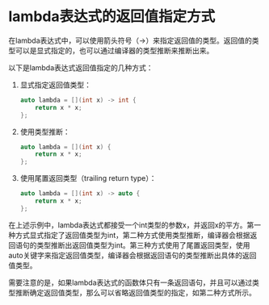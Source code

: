 # lambda表达式的返回值指定方式

在lambda表达式中，可以使用箭头符号（->）来指定返回值的类型。返回值的类型可以是显式指定的，也可以通过编译器的类型推断来推断出来。

以下是lambda表达式返回值指定的几种方式：

1. 显式指定返回值类型：
   ```cpp
   auto lambda = [](int x) -> int {
       return x * x;
   };
   ```

2. 使用类型推断：
   ```cpp
   auto lambda = [](int x) {
       return x * x;
   };
   ```

3. 使用尾置返回类型（trailing return type）：
   ```cpp
   auto lambda = [](int x) -> auto {
       return x * x;
   };
   ```

在上述示例中，lambda表达式都接受一个int类型的参数x，并返回x的平方。第一种方式显式指定了返回值类型为int，第二种方式使用类型推断，编译器会根据返回语句的类型推断出返回值类型为int。第三种方式使用了尾置返回类型，使用auto关键字来指定返回值类型，编译器会根据返回语句的类型推断出具体的返回值类型。

需要注意的是，如果lambda表达式的函数体只有一条返回语句，并且可以通过类型推断确定返回值类型，那么可以省略返回值类型的指定，如第二种方式所示。